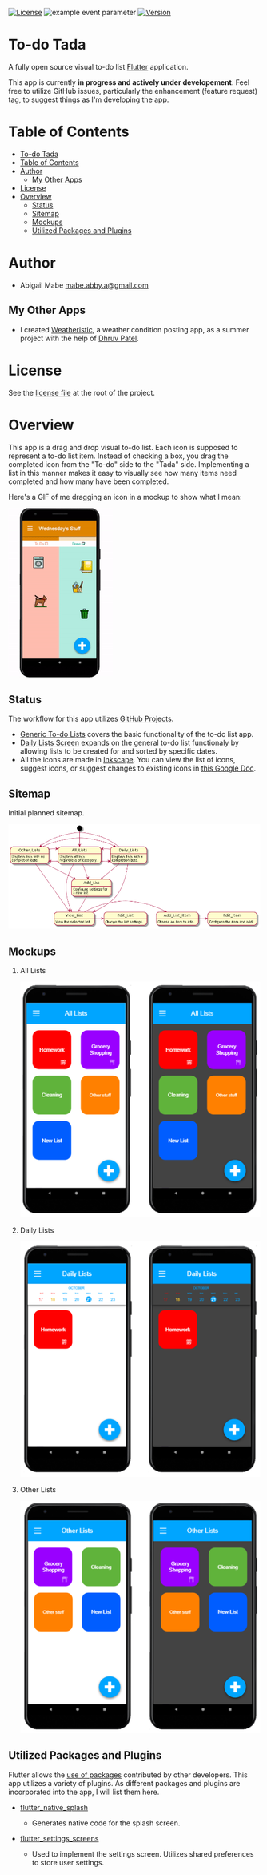 [![License](https://img.shields.io/badge/License-BSD%203--Clause-blue.svg)](https://opensource.org/licenses/BSD-3-Clause)
![example event parameter](https://github.com/github/docs/actions/workflows/main.yml/badge.svg?event=pull_request)
[![Version](https://badge.fury.io/gh/tterb%2FHyde.svg)](https://badge.fury.io/gh/tterb%2FHyde)

# To-do Tada

A fully open source visual to-do list [Flutter](https://flutter.dev/) application.

This app is currently **in progress and actively under developement**. Feel free to utilize GitHub issues, particularly the enhancement (feature request) tag, to suggest things as I'm developing the app.

# Table of Contents

- [To-do Tada](#to-do-tada)
- [Table of Contents](#table-of-contents)
- [Author](#author)
  - [My Other Apps](#my-other-apps)
- [License](#license)
- [Overview](#overview)
  - [Status](#status)
  - [Sitemap](#sitemap)
  - [Mockups](#mockups)
  - [Utilized Packages and Plugins](#utilized-packages-and-plugins)

# Author

* Abigail Mabe [mabe.abby.a@gmail.com](mailto:mabe.abby.a@gmail.com)

## My Other Apps

  * I created [Weatheristic](https://weatheristic.app/), a weather condition posting app, as a summer project with the help of [Dhruv Patel](https://github.com/dhruv282).

# License

See the [license file](https://github.com/a-mabe/todo-tada/blob/master/LICENSE) at the root of the project.

# Overview

This app is a drag and drop visual to-do list. Each icon is supposed to represent a to-do list item. Instead of checking a box, you drag the completed icon from the "To-do" side to the "Tada" side. Implementing a list in this manner makes it easy to visually see how many items need completed and how many have been completed.

Here's a GIF of me dragging an icon in a mockup to show what I mean:

![Example GIF](https://github.com/a-mabe/todo-tada/blob/master/docs/gifs/example.gif?raw=true)

## Status

The workflow for this app utilizes [GitHub Projects](https://github.com/a-mabe/todo-tada/projects).

* [Generic To-do Lists](https://github.com/a-mabe/todo-tada/projects/2) covers the basic functionality of the to-do list app.
* [Daily Lists Screen](https://github.com/a-mabe/todo-tada/projects/1) expands on the general to-do list functionaly by allowing lists to be created for and sorted by specific dates.
* All the icons are made in [Inkscape](https://inkscape.org/). You can view the list of icons, suggest icons, or suggest changes to existing icons in [this Google Doc](https://docs.google.com/document/d/1pbwKDSxXyNEMPFTxxMaQqzwsmXEjMaDuyFj48iWG1UY/edit?usp=sharing).

## Sitemap

Initial planned sitemap.

![Sitemap](https://github.com/a-mabe/todo-tada/blob/master/docs/images/sitemap_uml.png?raw=true)

## Mockups

1. All Lists

    ![All lists mockup](https://github.com/a-mabe/todo-tada/blob/master/docs/images/all-lists.png?raw=true)

2. Daily Lists

    ![Daily lists mockup](https://github.com/a-mabe/todo-tada/blob/master/docs/images/daily-lists.png?raw=true)

3. Other Lists

    ![Other lists mockup](https://github.com/a-mabe/todo-tada/blob/master/docs/images/other-lists.png?raw=true)

## Utilized Packages and Plugins

Flutter allows the [use of packages](https://flutter.dev/docs/development/packages-and-plugins/using-packages) contributed by other developers. This app utilizes a variety of plugins. As different packages and plugins are incorporated into the app, I will list them here.

* [flutter_native_splash](https://pub.dev/packages/flutter_native_splash)
  * Generates native code for the splash screen.

* [flutter_settings_screens](https://pub.dev/packages/flutter_settings_screens)
  * Used to implement the settings screen. Utilizes shared preferences to store user settings.

